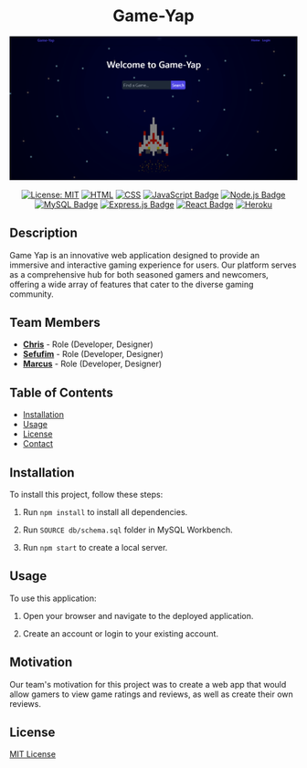 <div align="center">

# Game-Yap
<img src="./public/images/Game-Yap screenshot.png" alt="">

  [![License: MIT](https://img.shields.io/badge/License-MIT-yellow.svg)](https://opensource.org/licenses/MIT)
   [![HTML](https://img.shields.io/badge/HTML5-%23E34F26.svg?style=flat&logo=html5&logoColor=white)](https://developer.mozilla.org/en-US/docs/Web/HTML)
  [![CSS](https://img.shields.io/badge/CSS3-%231572B6.svg?style=flat&logo=css3&logoColor=white)](https://developer.mozilla.org/en-US/docs/Web/CSS)
  [![JavaScript Badge](https://img.shields.io/badge/JavaScript-F7DF1E?logo=javascript&logoColor=000&style=flat)](https://developer.mozilla.org/en-US/docs/Web/JavaScript)
  [![Node.js Badge](https://img.shields.io/badge/Node.js-393?logo=nodedotjs&logoColor=fff&style=flat)](https://nodejs.org/en) 
  [![MySQL Badge](https://img.shields.io/badge/MySQL-4479A1?logo=mysql&logoColor=fff&style=flat)](https://www.mysql.com/)
  [![Express.js Badge](https://img.shields.io/badge/Express.js-000?logo=express&logoColor=fff&style=flat)](https://expressjs.com/)
  [![React Badge](https://img.shields.io/badge/React-%2361DAFB.svg?style=flat&logo=react&logoColor=white)](https://reactjs.org/)
  [![Heroku](https://img.shields.io/badge/Heroku-%23430098.svg?style=flat&logo=heroku&logoColor=white)](https://www.heroku.com/)
</div>

## Description
Game Yap is an innovative web application designed to provide an immersive and interactive gaming experience for users. Our platform serves as a comprehensive hub for both seasoned gamers and newcomers, offering a wide array of features that cater to the diverse gaming community.
## Team Members

* **[Chris](https://github.com/CrisCo116)** - Role (Developer, Designer)
* **[Sefufim](https://github.com/sefu-alv)** - Role (Developer, Designer)
* **[Marcus](https://github.com/marcusperdue)** - Role (Developer, Designer)

## Table of Contents

* [Installation](#installation)
* [Usage](#usage)
* [License](#license)
* [Contact](#contact)

## Installation
 
To install this project, follow these steps:

1. Run `npm install` to install all dependencies.

2. Run `SOURCE db/schema.sql` folder in MySQL Workbench.

3. Run `npm start` to create a local server.


## Usage
To use this application:

1. Open your browser and navigate to the deployed application.

2. Create an account or login to your existing account.

## Motivation
Our team's motivation for this project was to create a web app that would allow gamers to view game ratings and reviews, as well as create their own reviews.
 
## License

[MIT License](https://opensource.org/licenses/MIT)
